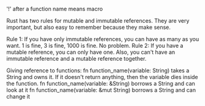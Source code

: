 '!' after a function name means macro

Rust has two rules for mutable and immutable references. They are very important, but also easy to remember because they make sense.

Rule 1: If you have only immutable references, you can have as many as you want. 1 is fine, 3 is fine, 1000 is fine. No problem.
Rule 2: If you have a mutable reference, you can only have one. Also, you can't have an immutable reference and a mutable reference together.


    
Giving reference to functions:
fn function_name(variable: String) takes a String and owns it. If it doesn't return anything, then the variable dies inside the function.
fn function_name(variable: &String) borrows a String and can look at it
fn function_name(variable: &mut String) borrows a String and can change it
